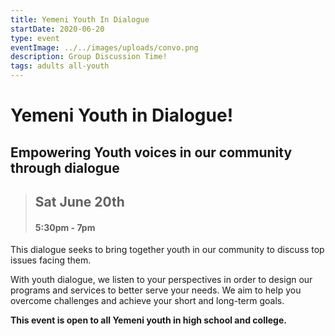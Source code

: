 ```yaml
---
title: Yemeni Youth In Dialogue
startDate: 2020-06-20
type: event
eventImage: ../../images/uploads/convo.png
description: Group Discussion Time!
tags: adults all-youth
---
```


# Yemeni Youth in Dialogue! 
## Empowering Youth voices in our community through dialogue 



> ## Sat June 20th   
> #### 5:30pm - 7pm 

This dialogue seeks to bring together youth in our community to discuss top issues facing them. 

With youth dialogue, we listen to your perspectives in order to design our programs and services to better serve your needs. We aim to help you overcome challenges and achieve your short and long-term goals.  

**This event is open to all Yemeni youth in high school and college.**

 

